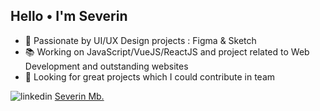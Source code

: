 ## Hello • I'm Severin
- 🎨 Passionate by UI/UX Design projects : Figma & Sketch
- 📚 Working on JavaScript/VueJS/ReactJS and project related to Web Development and outstanding websites
- 🚀 Looking for great projects which I could contribute in team

![linkedin](https://user-images.githubusercontent.com/47704495/231716848-a62bbb3e-63c6-4b48-8e77-2a259271a055.png)
[Severin Mb.](https://www.linkedin.com/in/severinmboukou/)

